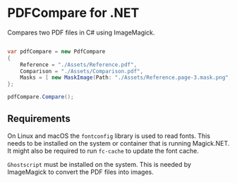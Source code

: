 # PDFCompare for .NET

Compares two PDF files in C# using ImageMagick.

```csharp

var pdfCompare = new PdfCompare
{
    Reference = "./Assets/Reference.pdf",
    Comparison = "./Assets/Comparison.pdf",
    Masks = [ new MaskImage(Path: "./Assets/Reference.page-3.mask.png", PageNumber: 2) ]
};

pdfCompare.Compare();
```

## Requirements
On Linux and macOS the `fontconfig` library is used to read fonts. This needs to be installed on the system or container that is running Magick.NET. It might also be required to run `fc-cache` to update the font cache.

`Ghostscript` must be installed on the system. This is needed by ImageMagick to convert the PDF files into images.
